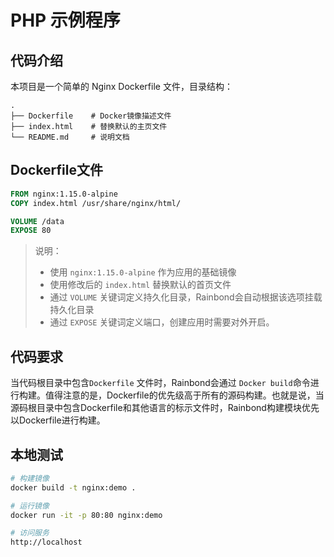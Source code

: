 # PHP 示例程序

## 代码介绍

本项目是一个简单的 Nginx Dockerfile 文件，目录结构：

```
.
├── Dockerfile    # Docker镜像描述文件
├── index.html    # 替换默认的主页文件
└── README.md     # 说明文档

```
## Dockerfile文件

```dockerfile
FROM nginx:1.15.0-alpine
COPY index.html /usr/share/nginx/html/

VOLUME /data
EXPOSE 80
```

> 说明：
> - 使用 `nginx:1.15.0-alpine` 作为应用的基础镜像
> - 使用修改后的 `index.html` 替换默认的首页文件
> - 通过 `VOLUME` 关键词定义持久化目录，Rainbond会自动根据该选项挂载持久化目录
> - 通过 `EXPOSE` 关键词定义端口，创建应用时需要对外开启。

## 代码要求

当代码根目录中包含`Dockerfile` 文件时，Rainbond会通过 `Docker build`命令进行构建。值得注意的是，Dockerfile的优先级高于所有的源码构建。也就是说，当源码根目录中包含Dockerfile和其他语言的标示文件时，Rainbond构建模块优先以Dockerfile进行构建。

## 本地测试

```bash
# 构建镜像
docker build -t nginx:demo .

# 运行镜像
docker run -it -p 80:80 nginx:demo 

# 访问服务
http://localhost

```